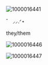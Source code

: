 ![1000016441](https://github.com/user-attachments/assets/b92415a6-ea0e-4cd1-8a33-0f8cd99d88ec)

゛ ⸝⸝.ᐟ⋆


they/them


![1000016446](https://github.com/user-attachments/assets/446d2429-6d7d-4831-93cb-9ccbd02b9b24)

![1000016447](https://github.com/user-attachments/assets/fda807e7-23f5-47e5-9e46-e5c0378a074a)


